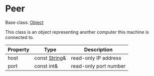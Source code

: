 # Peer

Base class: [Object](Object.md)

This class is an object representing another computer this machine is connected to.

| Property | Type | Description |
|---|---|---|
| host | const [String](String.md)& | read-only IP address |
| port | const int& | read-only port number |
